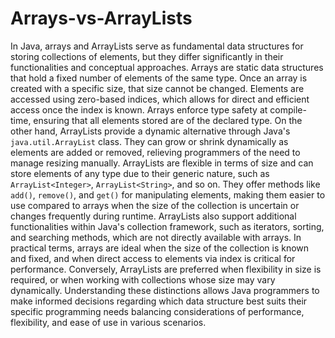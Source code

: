 # Arrays-vs-ArrayLists
In Java, arrays and ArrayLists serve as fundamental data structures for storing collections of elements, but they differ significantly in their functionalities and conceptual approaches. 
Arrays are static data structures that hold a fixed number of elements of the same type. 
Once an array is created with a specific size, that size cannot be changed. 
Elements are accessed using zero-based indices, which allows for direct and efficient access once the index is known. 
Arrays enforce type safety at compile-time, ensuring that all elements stored are of the declared type. On the other hand, ArrayLists provide a dynamic alternative through Java's `java.util.ArrayList` class. 
They can grow or shrink dynamically as elements are added or removed, relieving programmers of the need to manage resizing manually. 
ArrayLists are flexible in terms of size and can store elements of any type due to their generic nature, such as `ArrayList<Integer>`, `ArrayList<String>`, and so on. 
They offer methods like `add()`, `remove()`, and `get()` for manipulating elements, making them easier to use compared to arrays when the size of the collection is uncertain or changes frequently during runtime. 
ArrayLists also support additional functionalities within Java's collection framework, such as iterators, sorting, and searching methods, which are not directly available with arrays. 
In practical terms, arrays are ideal when the size of the collection is known and fixed, and when direct access to elements via index is critical for performance. 
Conversely, ArrayLists are preferred when flexibility in size is required, or when working with collections whose size may vary dynamically. 
Understanding these distinctions allows Java programmers to make informed decisions regarding which data structure best suits their specific programming needs 
balancing considerations of performance, flexibility, and ease of use in various scenarios.
